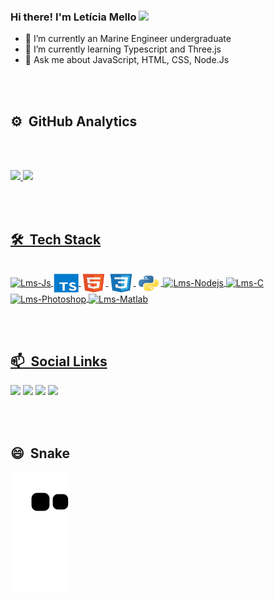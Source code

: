 ### Hi there! I'm Letícia Mello <img src="https://raw.githubusercontent.com/kaueMarques/kaueMarques/master/hi.gif" height="30px">


- 🔭 I’m currently an Marine Engineer undergraduate
- 🌱 I’m currently learning Typescript and Three.js
- 💬 Ask me about JavaScript, HTML, CSS, Node.Js


<br><br>


## ⚙️ &nbsp;GitHub Analytics
<br><br>
<div>
  <a href="https://github.com/LeticiaMelloS">
  <img width="49%" src="https://github-readme-stats.vercel.app/api?username=LeticiaMelloS&show_icons=true&theme=dark&include_all_commits=true&count_private=true"/>
  <img width="50%" src="https://github-readme-stats.vercel.app/api/top-langs/?username=LeticiaMelloS&layout=compact&langs_count=7&theme=dark"/>
</div>

<br><br>
## 🛠 &nbsp;Tech Stack

<div style="display: inline_block"><br>
  <img align="center" alt="Lms-Js" height="30" width="40" src="https://cdn.jsdelivr.net/gh/devicons/devicon/icons/javascript/javascript-original.svg">
  <img align="center" alt="Lms-Ts" height="30" width="40" src="https://raw.githubusercontent.com/devicons/devicon/master/icons/typescript/typescript-plain.svg">
  <img align="center" alt="Lms-HTML" height="30" width="40" src="https://raw.githubusercontent.com/devicons/devicon/master/icons/html5/html5-original.svg">
  <img align="center" alt="Lms-CSS" height="30" width="40" src="https://raw.githubusercontent.com/devicons/devicon/master/icons/css3/css3-original.svg">
  <img align="center" alt="Lms-Python" height="30" width="40" src="https://raw.githubusercontent.com/devicons/devicon/master/icons/python/python-original.svg">
  <img align="center" alt="Lms-Nodejs" height="30" width="40" src="https://cdn.jsdelivr.net/gh/devicons/devicon/icons/nodejs/nodejs-original.svg">
  <img align="center" alt="Lms-C" height="30" width="40" src="https://cdn.jsdelivr.net/gh/devicons/devicon/icons/c/c-original.svg" />
  <img align="center" alt="Lms-Photoshop" height="30" width="40" src="https://cdn.jsdelivr.net/gh/devicons/devicon/icons/photoshop/photoshop-plain.svg" />
  <img align="center" alt="Lms-Matlab" height="30" width="40" src="https://cdn.jsdelivr.net/gh/devicons/devicon/icons/matlab/matlab-original.svg" />
  
<br><br>

 ## 📫 &nbsp;Social Links
 
<div> 
  <a href="https://instagram.com/lms998" target="_blank"><img src="https://img.shields.io/badge/-Instagram-%23E4405F?style=for-the-badge&logo=instagram&logoColor=white" target="_blank"></a>
 	<a href="https://www.twitch.tv/leticia_mellos" target="_blank"><img src="https://img.shields.io/badge/Twitch-9146FF?style=for-the-badge&logo=twitch&logoColor=white" target="_blank"></a>
  <a href = "mailto:leticiamellosouzalive@gmail.com"><img src="https://img.shields.io/badge/-Gmail-%23333?style=for-the-badge&logo=gmail&logoColor=white" target="_blank"></a>
  <a href="https://www.linkedin.com/in/letícia-de-mello-souza-341251224" target="_blank"><img src="https://img.shields.io/badge/-LinkedIn-%230077B5?style=for-the-badge&logo=linkedin&logoColor=white" target="_blank"></a> 
  
<br><br>
## 😄 &nbsp;Snake

  ![Snake animation](https://github.com/rafaballerini/rafaballerini/blob/output/github-contribution-grid-snake.svg)
 
</div>

